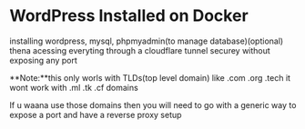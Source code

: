 # WordPress Installed on Docker

installing wordpress, mysql, phpmyadmin(to manage database)(optional)
thena acessing everyting through a cloudflare tunnel securey without exposing any port 

**Note:**this only worls with TLDs(top level domain) like .com .org .tech it wont work with .ml .tk .cf domains

If u waana use those domains then you will need to go with a generic way to expose a port and have a reverse proxy setup